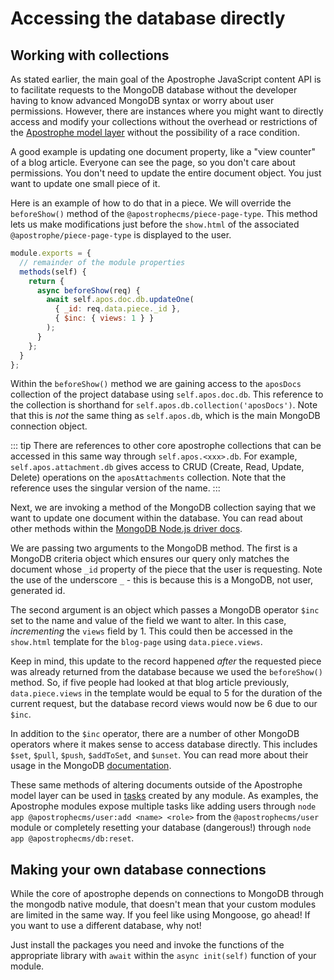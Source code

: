 # Accessing the database directly

## Working with collections
As stated earlier, the main goal of the Apostrophe JavaScript content API is to facilitate requests to the MongoDB database without the developer having to know advanced MongoDB syntax or worry about user permissions. However, there are instances where you might want to directly access and modify your collections without the overhead or restrictions of the [Apostrophe model layer](database-insert-update.md) without the possibility of a race condition.

A good example is updating one document property, like a "view counter" of a blog article. Everyone can see the page, so you don't care about permissions. You don't need to update the entire document object. You just want to update one small piece of it.

Here is an example of how to do that in a piece. We will override the `beforeShow()` method of the `@apostrophecms/piece-page-type`. This method lets us make modifications just before the `show.html` of the associated `@apostrophe/piece-page-type` is displayed to the user.

<AposCodeBlock>

```javascript
module.exports = {
  // remainder of the module properties
  methods(self) {
    return {
      async beforeShow(req) {
        await self.apos.doc.db.updateOne(
          { _id: req.data.piece._id },
          { $inc: { views: 1 } }
        );
      }
    };
  }
};
```

<template v-slot:caption>
modules/article-page/index.js
</template>
</AposCodeBlock>

Within the `beforeShow()` method we are gaining access to the `aposDocs` collection of the project database using `self.apos.doc.db`. This reference to the collection is shorthand for `self.apos.db.collection('aposDocs')`. Note that this is *not* the same thing as `self.apos.db`, which is the main MongoDB connection object. 

::: tip
There are references to other core apostrophe collections that can be accessed in this same way through `self.apos.<xxx>.db`. For example, `self.apos.attachment.db` gives access to CRUD (Create, Read, Update, Delete) operations on the `aposAttachments` collection. Note that the reference uses the singular version of the name.
:::

Next, we are invoking a method of the MongoDB collection saying that we want to update one document within the database. You can read about other methods within the [MongoDB Node.js driver docs](https://www.mongodb.com/docs/drivers/node/current/fundamentals/crud/).

We are passing two arguments to the MongoDB method. The first is a MongoDB criteria object which ensures our query only matches the document whose `_id` property of the piece that the user is requesting. Note the use of the underscore `_` - this is because this is a MongoDB, not user, generated id.

The second argument is an object which passes a MongoDB operator `$inc` set to the name and value of the field we want to alter. In this case, *incrementing* the `views` field by 1. This could then be accessed in the `show.html` template for the `blog-page` using `data.piece.views`.

Keep in mind, this update to the record happened *after* the requested piece was already returned from the database because we used the `beforeShow()` method. So, if five people had looked at that blog article previously, `data.piece.views` in the template would be equal to 5 for the duration of the current request, but the database record views would now be 6 due to our `$inc`.

In addition to the `$inc` operator, there are a number of other MongoDB operators where it makes sense to access database directly. This includes `$set`, `$pull`, `$push`, `$addToSet`, and `$unset`. You can read more about their usage in the MongoDB [documentation](https://www.mongodb.com/docs/v6.0/reference/operator/update/).

These same methods of altering documents outside of the Apostrophe model layer can be used in [tasks](/reference/module-api/module-overview.html#tasks-self) created by any module. As examples, the Apostrophe modules expose multiple tasks like adding users through `node app @apostrophecms/user:add <name> <role>` from the `@apostrophecms/user` module or completely resetting your database (dangerous!) through `node app @apostrophecms/db:reset`.

## Making your own database connections

While the core of apostrophe depends on connections to MongoDB through the mongodb native module, that doesn't mean that your custom modules are limited in the same way. If you feel like using Mongoose, go ahead! If you want to use a different database, why not!

Just install the packages you need and invoke the functions of the appropriate library with `await` within the `async init(self)` function of your module.